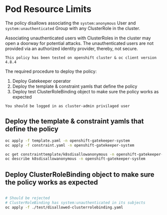 # Pod Resource Limits

The policy disallows associating the `system:anonymous` User and `system:unauthenticated` Group with any ClusterRole in the cluster.

Associating unauthenticated users with ClusterRoles in the cluster may open a doorway for potential attacks. The unauthenticated users are not provided via an authorized identity provider, thereby, not secure.

`This policy has been tested on openshift cluster & oc client version 4.8.4`

The required procedure to deploy the policy:

1. Deploy Gatekeeper operator
3. Deploy the template & constraint yamls that define the policy
4. Deploy test ClusterRoleBinding object to make sure the policy works as expected

`You should be logged in as cluster-admin privilaged user`

## Deploy the template & constraint yamls that define the policy

```bash
oc apply -f template.yaml -n openshift-gatekeeper-system
oc apply -f constraint.yaml -n openshift-gatekeeper-system

oc get constrainttemplate/k8sdisallowanonymous -n openshift-gatekeeper-system
oc describe k8sdisallowanonymous -n openshift-gatekeeper-system
```

## Deploy ClusterRoleBinding object to make sure the policy works as expected
```bash

# Should be rejected
# ClusterRoleBinding has system:unauthenticated in its subjects
oc apply -f ./test/disallowed-clusterrolebinding.yaml

```